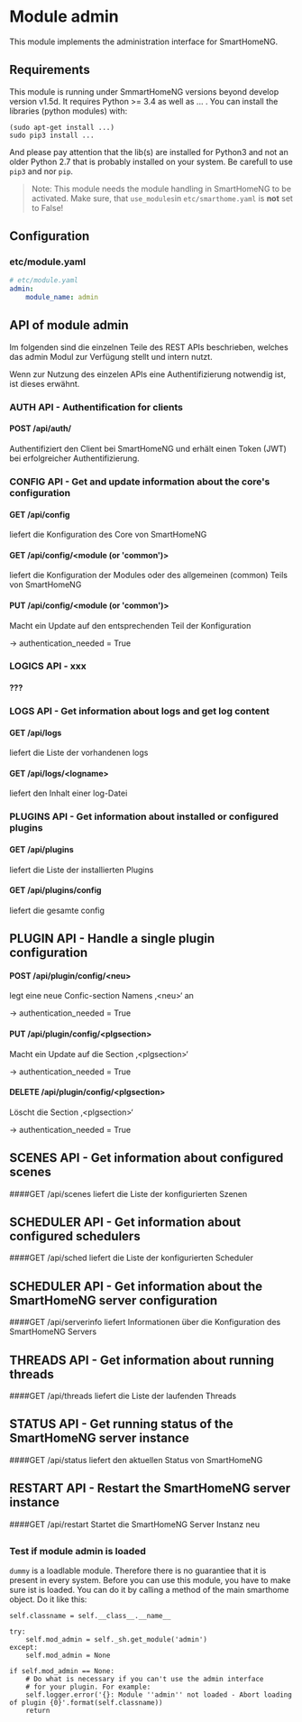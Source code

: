 # Module admin

This module implements the administration interface for SmartHomeNG.


## Requirements

This module is running under SmmartHomeNG versions beyond develop version v1.5d. It requires Python >= 3.4 as well as ... . You can install the libraries (python modules) with:

```
(sudo apt-get install ...)
sudo pip3 install ...
```

And please pay attention that the lib(s) are installed for Python3 and not an older Python 2.7 that is probably installed on your system. Be carefull to use `pip3` and nor `pip`.

> Note: This module needs the module handling in SmartHomeNG to be activated. Make sure, that `use_modules`in `etc/smarthome.yaml` is **not** set to False!


## Configuration

### etc/module.yaml


```yaml
# etc/module.yaml
admin:
    module_name: admin
```


## API of module admin

Im folgenden sind die einzelnen Teile des REST APIs beschrieben, 
welches das admin Modul zur Verfügung stellt und intern nutzt.

Wenn zur Nutzung des einzelen APIs eine Authentifizierung notwendig 
ist, ist dieses erwähnt.


### AUTH API -  Authentification for clients

#### POST /api/auth/
Authentifiziert den Client bei SmartHomeNG und erhält einen
Token (JWT) bei erfolgreicher Authentifizierung.


### CONFIG API - Get and update information about the core's configuration

#### GET /api/config
liefert die Konfiguration des Core von SmartHomeNG

#### GET /api/config/\<module (or 'common')>
liefert die Konfiguration der Modules oder des allgemeinen 
(common) Teils von SmartHomeNG

#### PUT /api/config/\<module (or 'common')>
Macht ein Update auf den entsprechenden Teil der Konfiguration

-> authentication_needed = True


### LOGICS API - xxx

#### ???


### LOGS API - Get information about logs and get log content

#### GET /api/logs
liefert die Liste der vorhandenen logs

#### GET /api/logs/\<logname>
liefert den Inhalt einer log-Datei


### PLUGINS API - Get information about installed or configured plugins

#### GET /api/plugins
liefert die Liste der installierten Plugins

#### GET /api/plugins/config
liefert die gesamte config


## PLUGIN API  -  Handle a single plugin configuration

#### POST /api/plugin/config/\<neu> 
legt eine neue Confic-section Namens ‚\<neu>‘ an

-> authentication_needed = True

#### PUT /api/plugin/config/\<plgsection>
Macht ein Update auf die Section ‚\<plgsection>‘

-> authentication_needed = True

#### DELETE /api/plugin/config/\<plgsection> 
Löscht die Section ‚\<plgsection>‘

-> authentication_needed = True


## SCENES API  -  Get information about configured scenes

####GET /api/scenes
liefert die Liste der konfigurierten Szenen


## SCHEDULER API  -  Get information about configured schedulers

####GET /api/sched
liefert die Liste der konfigurierten Scheduler


## SCHEDULER API  -  Get information about the SmartHomeNG server configuration

####GET /api/serverinfo
liefert Informationen über die Konfiguration des SmartHomeNG Servers


## THREADS API  -  Get information about running threads

####GET /api/threads
liefert die Liste der laufenden Threads


## STATUS API  -  Get running status of the SmartHomeNG server instance

####GET /api/status
liefert den aktuellen Status von SmartHomeNG


## RESTART API  -  Restart the SmartHomeNG server instance

####GET /api/restart
Startet die SmartHomeNG Server Instanz neu


##


### Test if module admin is loaded

`dummy` is a loadlable module. Therefore there is no guarantiee that it is present in every system. Before you can use this module, you have to make sure ist is loaded. You can do it by calling a method of the main smarthome object. Do it like this:

```
self.classname = self.__class__.__name__

try:
    self.mod_admin = self._sh.get_module('admin')
except:
    self.mod_admin = None
    
if self.mod_admin == None:
    # Do what is necessary if you can't use the admin interface
    # for your plugin. For example:
    self.logger.error('{}: Module ''admin'' not loaded - Abort loading of plugin {0}'.format(self.classname))
    return
```

